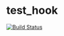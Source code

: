 # test_hook
[![Build Status](https://drone.petsopoulos.xyz/api/badges/chrisdd2/test_hook/status.svg)](https://drone.petsopoulos.xyz/chrisdd2/test_hook)

